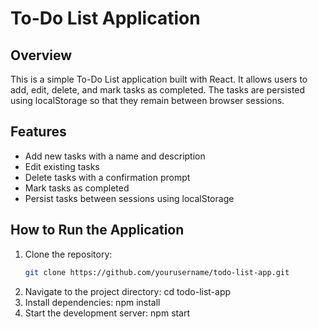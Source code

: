 # To-Do List Application

## Overview
This is a simple To-Do List application built with React. It allows users to add, edit, delete, and mark tasks as completed. The tasks are persisted using localStorage so that they remain between browser sessions.

## Features
- Add new tasks with a name and description
- Edit existing tasks
- Delete tasks with a confirmation prompt
- Mark tasks as completed
- Persist tasks between sessions using localStorage

## How to Run the Application

1. Clone the repository:
   ```bash
   git clone https://github.com/yourusername/todo-list-app.git
2. Navigate to the project directory: cd todo-list-app
3. Install dependencies: npm install
4. Start the development server: npm start

